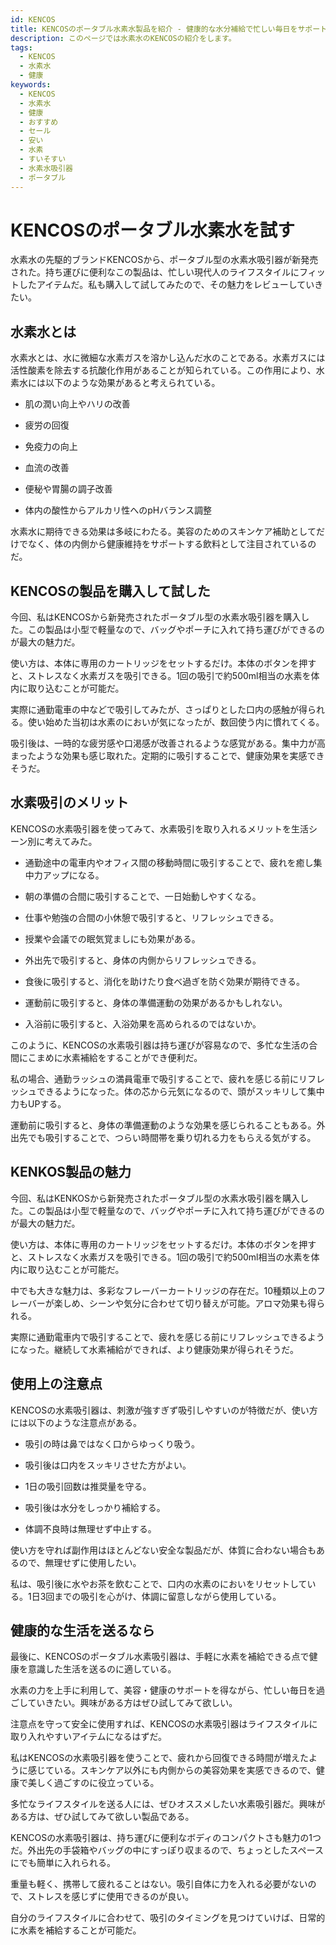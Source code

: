 ```yaml
---
id: KENCOS
title: KENCOSのポータブル水素水製品を紹介 - 健康的な水分補給で忙しい毎日をサポート
description: このページでは水素水のKENCOSの紹介をします。
tags:
  - KENCOS
  - 水素水
  - 健康
keywords:
  - KENCOS
  - 水素水
  - 健康
  - おすすめ
  - セール
  - 安い
  - 水素
  - すいそすい
  - 水素水吸引器
  - ポータブル
---
```


# KENCOSのポータブル水素水を試す

水素水の先駆的ブランドKENCOSから、ポータブル型の水素水吸引器が新発売された。持ち運びに便利なこの製品は、忙しい現代人のライフスタイルにフィットしたアイテムだ。私も購入して試してみたので、その魅力をレビューしていきたい。

## 水素水とは

水素水とは、水に微細な水素ガスを溶かし込んだ水のことである。水素ガスには活性酸素を除去する抗酸化作用があることが知られている。この作用により、水素水には以下のような効果があると考えられている。

- 肌の潤い向上やハリの改善

- 疲労の回復

- 免疫力の向上

- 血流の改善

- 便秘や胃腸の調子改善

- 体内の酸性からアルカリ性へのpHバランス調整

水素水に期待できる効果は多岐にわたる。美容のためのスキンケア補助としてだけでなく、体の内側から健康維持をサポートする飲料として注目されているのだ。

## KENCOSの製品を購入して試した

今回、私はKENCOSから新発売されたポータブル型の水素水吸引器を購入した。この製品は小型で軽量なので、バッグやポーチに入れて持ち運びができるのが最大の魅力だ。

使い方は、本体に専用のカートリッジをセットするだけ。本体のボタンを押すと、ストレスなく水素ガスを吸引できる。1回の吸引で約500ml相当の水素を体内に取り込むことが可能だ。

実際に通勤電車の中などで吸引してみたが、さっぱりとした口内の感触が得られる。使い始めた当初は水素のにおいが気になったが、数回使う内に慣れてくる。

吸引後は、一時的な疲労感や口渇感が改善されるような感覚がある。集中力が高まったような効果も感じ取れた。定期的に吸引することで、健康効果を実感できそうだ。

## 水素吸引のメリット

KENCOSの水素吸引器を使ってみて、水素吸引を取り入れるメリットを生活シーン別に考えてみた。

- 通勤途中の電車内やオフィス間の移動時間に吸引することで、疲れを癒し集中力アップになる。

- 朝の準備の合間に吸引することで、一日始動しやすくなる。

- 仕事や勉強の合間の小休憩で吸引すると、リフレッシュできる。

- 授業や会議での眠気覚ましにも効果がある。

- 外出先で吸引すると、身体の内側からリフレッシュできる。

- 食後に吸引すると、消化を助けたり食べ過ぎを防ぐ効果が期待できる。

- 運動前に吸引すると、身体の準備運動の効果があるかもしれない。

- 入浴前に吸引すると、入浴効果を高められるのではないか。

このように、KENCOSの水素吸引器は持ち運びが容易なので、多忙な生活の合間にこまめに水素補給をすることができ便利だ。

私の場合、通勤ラッシュの満員電車で吸引することで、疲れを感じる前にリフレッシュできるようになった。体の芯から元気になるので、頭がスッキリして集中力もUPする。

運動前に吸引すると、身体の準備運動のような効果を感じられることもある。外出先でも吸引することで、つらい時間帯を乗り切れる力をもらえる気がする。

## KENKOS製品の魅力

今回、私はKENKOSから新発売されたポータブル型の水素水吸引器を購入した。この製品は小型で軽量なので、バッグやポーチに入れて持ち運びができるのが最大の魅力だ。

使い方は、本体に専用のカートリッジをセットするだけ。本体のボタンを押すと、ストレスなく水素ガスを吸引できる。1回の吸引で約500ml相当の水素を体内に取り込むことが可能だ。

中でも大きな魅力は、多彩なフレーバーカートリッジの存在だ。10種類以上のフレーバーが楽しめ、シーンや気分に合わせて切り替えが可能。アロマ効果も得られる。

実際に通勤電車内で吸引することで、疲れを感じる前にリフレッシュできるようになった。継続して水素補給ができれば、より健康効果が得られそうだ。

## 使用上の注意点

KENCOSの水素吸引器は、刺激が強すぎず吸引しやすいのが特徴だが、使い方には以下のような注意点がある。

- 吸引の時は鼻ではなく口からゆっくり吸う。

- 吸引後は口内をスッキリさせた方がよい。

- 1日の吸引回数は推奨量を守る。

- 吸引後は水分をしっかり補給する。

- 体調不良時は無理せず中止する。

使い方を守れば副作用はほとんどない安全な製品だが、体質に合わない場合もあるので、無理せずに使用したい。

私は、吸引後に水やお茶を飲むことで、口内の水素のにおいをリセットしている。1日3回までの吸引を心がけ、体調に留意しながら使用している。

## 健康的な生活を送るなら

最後に、KENCOSのポータブル水素吸引器は、手軽に水素を補給できる点で健康を意識した生活を送るのに適している。

水素の力を上手に利用して、美容・健康のサポートを得ながら、忙しい毎日を過ごしていきたい。興味がある方はぜひ試してみて欲しい。

注意点を守って安全に使用すれば、KENCOSの水素吸引器はライフスタイルに取り入れやすいアイテムになるはずだ。

私はKENCOSの水素吸引器を使うことで、疲れから回復できる時間が増えたように感じている。スキンケア以外にも内側からの美容効果を実感できるので、健康で美しく過ごすのに役立っている。

多忙なライフスタイルを送る人には、ぜひオススメしたい水素吸引器だ。興味がある方は、ぜひ試してみて欲しい製品である。

KENCOSの水素吸引器は、持ち運びに便利なボディのコンパクトさも魅力の1つだ。外出先の手袋箱やバッグの中にすっぽり収まるので、ちょっとしたスペースにでも簡単に入れられる。

重量も軽く、携帯して疲れることはない。吸引自体に力を入れる必要がないので、ストレスを感じずに使用できるのが良い。

自分のライフスタイルに合わせて、吸引のタイミングを見つけていけば、日常的に水素を補給することが可能だ。
